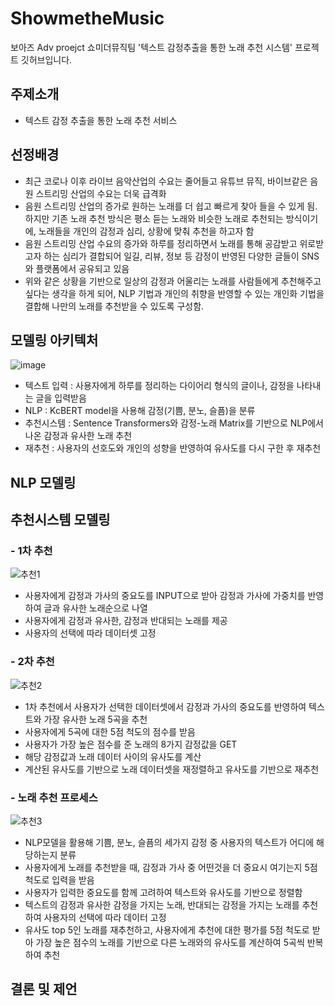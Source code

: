 # ShowmetheMusic

보아즈 Adv proejct 쇼미더뮤직팀 '텍스트 감정추출을 통한 노래 추천 시스템' 프로젝트 깃허브입니다.

## 주제소개
- 텍스트 감정 추출을 통한 노래 추천 서비스

## 선정배경
- 최근 코로나 이후 라이브 음악산업의 수요는 줄어들고 유튜브 뮤직, 바이브같은 음원 스트리밍 산업의 수요는 더욱 급격화
- 음원 스트리밍 산업의 증가로 원하는 노래를 더 쉽고 빠르게 찾아 들을 수 있게 됨. 하지만 기존 노래 추천 방식은 평소 듣는 노래와 비슷한 노래로 추천되는 방식이기에, 노래들을 개인의 감정과 심리, 상황에 맞춰 추천을 하고자 함
- 음원 스트리밍 산업 수요의 증가와 하루를 정리하면서 노래를 통해 공감받고 위로받고자 하는 심리가 결합되어 일길, 리뷰, 정보 등 감정이 반영된 다양한 글들이 SNS와 플랫폼에서 공유되고 있음
- 위와 같은 상황을 기반으로 일상의 감정과 어울리는 노래를 사람들에게 추천해주고 싶다는 생각을 하게 되어, NLP 기법과 개인의 취향을 반영할 수 있는 개인화 기법을 결합해 나만의 노래를 추천받을 수 있도록 구성함.

## 모델링 아키텍처
![image](https://user-images.githubusercontent.com/57586314/152271321-2c2d2c77-4169-4c4b-97f2-88700c147933.png)

- 텍스트 입력 : 사용자에게 하루를 정리하는 다이어리 형식의 글이나, 감정을 나타내는 글을 입력받음
- NLP : KcBERT model을 사용해 감정(기쁨, 분노, 슬픔)을 분류
- 추천시스템 : Sentence Transformers와 감정-노래 Matrix를 기반으로 NLP에서 나온 감정과 유사한 노래 추천
- 재추천 : 사용자의 선호도와 개인의 성향을 반영하여 유사도를 다시 구한 후 재추천

## NLP 모델링

## 추천시스템 모델링

### - 1차 추천

![추천1](https://user-images.githubusercontent.com/76245088/152142565-b8ea8bae-3624-40f1-81d8-743d7b3345dd.jpg)

- 사용자에게 감정과 가사의 중요도를 INPUT으로 받아 감정과 가사에 가중치를 반영하여 글과 유사한 노래순으로 나열
- 사용자에게 감정과 유사한, 감정과 반대되는 노래를 제공
- 사용자의 선택에 따라 데이터셋 고정 

### - 2차 추천

![추천2](https://user-images.githubusercontent.com/76245088/152143461-6ff44945-f263-48fc-a0d8-0c41073d799f.jpg)

- 1차 추천에서 사용자가 선택한 데이터셋에서 감정과 가사의 중요도를 반영하여 텍스트와 가장 유사한 노래 5곡을 추천
- 사용자에게 5곡에 대한 5점 척도의 점수를 받음 
- 사용자가 가장 높은 점수를 준 노래의 8가지 감정값을 GET
- 해당 감정값과 노래 데이터 사이의 유사도를 계산
- 계산된 유사도를 기반으로 노래 데이터셋을 재정렬하고 유사도를 기반으로 재추천 

### - 노래 추천 프로세스 

![추천3](https://user-images.githubusercontent.com/76245088/152144213-b6b02bae-53d2-4744-b2d9-6dceb0575bbb.jpg)

- NLP모델을 활용해 기쁨, 분노, 슬픔의 세가지 감정 중 사용자의 텍스트가 어디에 해당하는지 분류
- 사용자에게 노래를 추천받을 때, 감정과 가사 중 어떤것을 더 중요시 여기는지 5점척도로 입력을 받음
- 사용자가 입력한 중요도를 함께 고려하여 텍스트와 유사도를 기반으로 정렬함
- 텍스트의 감정과 유사한 감정을 가지는 노래, 반대되는 감정을 가지는 노래를 추천하여 사용자의 선택에 따라 데이터 고정
- 유사도 top 5인 노래를 재추천하고, 사용자에게 추천에 대한 평가를 5점 척도로 받아 가장 높은 점수의 노래를 기반으로 다른 노래와의 유사도를 계산하여 5곡씩 반복하여 추천


## 결론 및 제언
